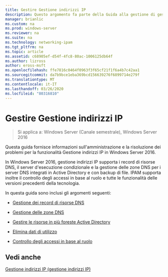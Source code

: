 ```yaml
---
title: Gestire Gestione indirizzi IP
description: Questo argomento fa parte della Guida alla gestione di gestione indirizzi IP in Windows Server 2016.
manager: brianlic
ms.custom: na
ms.prod: windows-server
ms.reviewer: na
ms.suite: na
ms.technology: networking-ipam
ms.tgt_pltfrm: na
ms.topic: article
ms.assetid: c68905ef-d54f-4fc8-80ac-1006125db64f
ms.author: lizross
author: eross-msft
ms.openlocfilehash: ffe7816c0464f0963f3f65cf21f1f6a4b7c42aa1
ms.sourcegitcommit: da7b9bce1eba369bcd156639276f6899714e279f
ms.translationtype: MT
ms.contentlocale: it-IT
ms.lasthandoff: 03/26/2020
ms.locfileid: "80316810"
---
```

# <a name="manage-ipam"></a>Gestire Gestione indirizzi IP

>Si applica a: Windows Server (Canale semestrale), Windows Server 2016

Questa guida fornisce informazioni sull'amministrazione e la risoluzione dei problemi per la funzionalità Gestione indirizzi IP in Windows Server 2016.  
  
In Windows Server 2016, gestione indirizzi IP supporta i record di risorse DNS, il server d'esecuzione condizionale e la gestione delle zone DNS per i server DNS integrati in Active Directory e con backup di file. IPAM supporta inoltre il controllo degli accessi in base al ruolo e tutte le funzionalità delle versioni precedenti della tecnologia.  
  
In questa guida sono inclusi gli argomenti seguenti:  
  
-   [Gestione dei record di risorse DNS](../../technologies/ipam/DNS-Resource-Record-Management.md)  
  
-   [Gestione delle zone DNS](../../technologies/ipam/DNS-Zone-Management.md)  
  
-   [Gestire le risorse in più foreste Active Directory](../../technologies/ipam/Manage-Resources-in-Multiple-Active-Directory-Forests.md)  
  
-  [Elimina dati di utilizzo](../../technologies/ipam/Purge-Utilization-Data.md)  
  
-   [Controllo degli accessi in base al ruolo](../../technologies/ipam/Role-based-Access-Control.md)  
  
## <a name="see-also"></a>Vedi anche  
[Gestione indirizzi IP &#40;gestione indirizzi IP&#41;](IP-Address-Management--IPAM-.md)  
  


